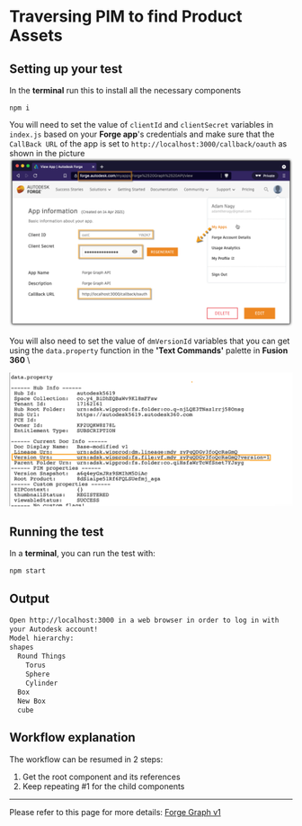# Traversing PIM to find Product Assets

## Setting up your test
In the **terminal** run this to install all the necessary components
```
npm i
``` 

You will need to set the value of `clientId` and `clientSecret` variables in `index.js` based on your **Forge app**'s credentials and make sure that the `CallBack URL` of the app is set to `http://localhost:3000/callback/oauth` as shown in the picture \
![Get 3-legged token](./readme/ForgeCredentials.png)

You will also need to set the value of `dmVersionId` variables that you can get using the `data.property` function in the **'Text Commands'** palette in **Fusion 360** \

![Get version id](./readme/dmVersion.png) 

## Running the test
In a **terminal**, you can run the test with:
```
npm start
```

## Output
```
Open http://localhost:3000 in a web browser in order to log in with your Autodesk account!
Model hierarchy:
shapes
  Round Things
    Torus
    Sphere
    Cylinder
  Box
  New Box
  cube
```
## Workflow explanation

The workflow can be resumed in 2 steps:

1. Get the root component and its references
2. Keep repeating #1 for the child components

-----------

Please refer to this page for more details: [Forge Graph v1](https://forge.autodesk.com/en/docs/forgeag/v1/developers_guide/overview/)
